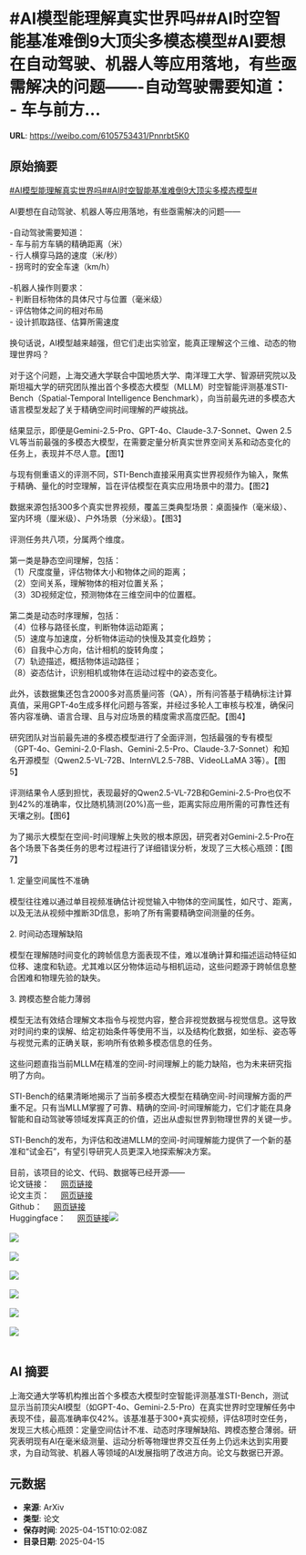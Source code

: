 # #AI模型能理解真实世界吗##AI时空智能基准难倒9大顶尖多模态模型#AI要想在自动驾驶、机器人等应用落地，有些亟需解决的问题——-自动驾驶需要知道： - 车与前方...

**URL**: https://weibo.com/6105753431/Pnnrbt5K0

## 原始摘要

<a href="https://m.weibo.cn/search?containerid=231522type%3D1%26t%3D10%26q%3D%23AI%E6%A8%A1%E5%9E%8B%E8%83%BD%E7%90%86%E8%A7%A3%E7%9C%9F%E5%AE%9E%E4%B8%96%E7%95%8C%E5%90%97%23&amp;extparam=%23AI%E6%A8%A1%E5%9E%8B%E8%83%BD%E7%90%86%E8%A7%A3%E7%9C%9F%E5%AE%9E%E4%B8%96%E7%95%8C%E5%90%97%23" data-hide=""><span class="surl-text">#AI模型能理解真实世界吗#</span></a><a href="https://m.weibo.cn/search?containerid=231522type%3D1%26t%3D10%26q%3D%23AI%E6%97%B6%E7%A9%BA%E6%99%BA%E8%83%BD%E5%9F%BA%E5%87%86%E9%9A%BE%E5%80%929%E5%A4%A7%E9%A1%B6%E5%B0%96%E5%A4%9A%E6%A8%A1%E6%80%81%E6%A8%A1%E5%9E%8B%23&amp;extparam=%23AI%E6%97%B6%E7%A9%BA%E6%99%BA%E8%83%BD%E5%9F%BA%E5%87%86%E9%9A%BE%E5%80%929%E5%A4%A7%E9%A1%B6%E5%B0%96%E5%A4%9A%E6%A8%A1%E6%80%81%E6%A8%A1%E5%9E%8B%23" data-hide=""><span class="surl-text">#AI时空智能基准难倒9大顶尖多模态模型#</span></a><br><br>AI要想在自动驾驶、机器人等应用落地，有些亟需解决的问题——<br><br>-自动驾驶需要知道：<br>        - 车与前方车辆的精确距离（米）<br>        - 行人横穿马路的速度（米/秒）<br>        - 拐弯时的安全车速（km/h）<br><br>-机器人操作则要求：<br>        - 判断目标物体的具体尺寸与位置（毫米级）<br>        - 评估物体之间的相对布局<br>        - 设计抓取路径、估算所需速度<br><br>换句话说，AI模型越来越强，但它们走出实验室，能真正理解这个三维、动态的物理世界吗？<br><br>对于这个问题，上海交通大学联合中国地质大学、南洋理工大学、智源研究院以及斯坦福大学的研究团队推出首个多模态大模型（MLLM）时空智能评测基准STI-Bench（Spatial-Temporal Intelligence Benchmark），向当前最先进的多模态大语言模型发起了关于精确空间时间理解的严峻挑战。<br><br>结果显示，即便是Gemini-2.5-Pro、GPT-4o、Claude-3.7-Sonnet、Qwen 2.5 VL等当前最强的多模态大模型，在需要定量分析真实世界空间关系和动态变化的任务上，表现并不尽人意。【图1】<br><br>与现有侧重语义的评测不同，STI-Bench直接采用真实世界视频作为输入，聚焦于精确、量化的时空理解，旨在评估模型在真实应用场景中的潜力。【图2】<br><br>数据来源包括300多个真实世界视频，覆盖三类典型场景：桌面操作（毫米级）、室内环境（厘米级）、户外场景（分米级）。【图3】<br><br>评测任务共八项，分属两个维度。<br><br>第一类是静态空间理解，包括：<br>（1）尺度度量，评估物体大小和物体之间的距离；<br>（2）空间关系，理解物体的相对位置关系；<br>（3）3D视频定位，预测物体在三维空间中的位置框。<br><br>第二类是动态时序理解，包括：<br>（4）位移与路径长度，判断物体运动距离；<br>（5）速度与加速度，分析物体运动的快慢及其变化趋势；<br>（6）自我中心方向，估计相机的旋转角度；<br>（7）轨迹描述，概括物体运动路径；<br>（8）姿态估计，识别相机或物体在运动过程中的姿态变化。<br><br>此外，该数据集还包含2000多对高质量问答（QA），所有问答基于精确标注计算真值，采用GPT-4o生成多样化问题与答案，并经过多轮人工审核与校准，确保问答内容准确、语言合理、且与对应场景的精度需求高度匹配。【图4】<br><br>研究团队对当前最先进的多模态模型进行了全面评测，包括最强的专有模型（GPT-4o、Gemini-2.0-Flash、Gemini-2.5-Pro、Claude-3.7-Sonnet）和知名开源模型（Qwen2.5-VL-72B、InternVL2.5-78B、VideoLLaMA 3等）。【图5】<br><br>评测结果令人感到担忧，表现最好的Qwen2.5-VL-72B和Gemini-2.5-Pro也仅不到42%的准确率，仅比随机猜测(20%)高一些，距离实际应用所需的可靠性还有天壤之别。【图6】<br><br>为了揭示大模型在空间-时间理解上失败的根本原因，研究者对Gemini-2.5-Pro在各个场景下各类任务的思考过程进行了详细错误分析，发现了三大核心瓶颈：【图7】<br><br>1. 定量空间属性不准确<br><br>模型往往难以通过单目视频准确估计视觉输入中物体的空间属性，如尺寸、距离，以及无法从视频中推断3D信息，影响了所有需要精确空间测量的任务。<br><br>2. 时间动态理解缺陷<br><br>模型在理解随时间变化的跨帧信息方面表现不佳，难以准确计算和描述运动特征如位移、速度和轨迹。尤其难以区分物体运动与相机运动，这些问题源于跨帧信息整合困难和物理先验的缺失。<br><br>3. 跨模态整合能力薄弱<br><br>模型无法有效结合理解文本指令与视觉内容，整合非视觉数据与视觉信息。这导致对时间约束的误解、给定初始条件等使用不当，以及结构化数据，如坐标、姿态等与视觉元素的正确关联，影响所有依赖多模态信息的任务。<br><br>这些问题直指当前MLLM在精准的空间-时间理解上的能力缺陷，也为未来研究指明了方向。<br><br>STI-Bench的结果清晰地揭示了当前多模态大模型在精确空间-时间理解方面的严重不足。只有当MLLM掌握了可靠、精确的空间-时间理解能力，它们才能在具身智能和自动驾驶等领域发挥真正的价值，迈出从虚拟世界到物理世界的关键一步。<br><br>STI-Bench的发布，为评估和改进MLLM的空间-时间理解能力提供了一个新的基准和“试金石”，有望引导研究人员更深入地探索解决方案。<br><br>目前，该项目的论文、代码、数据等已经开源——<br>论文链接： <a href="https://weibo.cn/sinaurl?u=https%3A%2F%2Farxiv.org%2Fpdf%2F2503.23765" data-hide=""><span class="url-icon"><img style="width: 1rem;height: 1rem" src="https://h5.sinaimg.cn/upload/2015/09/25/3/timeline_card_small_web_default.png" referrerpolicy="no-referrer"></span><span class="surl-text">网页链接</span></a><br>论文主页： <a href="https://weibo.cn/sinaurl?u=https%3A%2F%2Fmira-sjtu.github.io%2FSTI-Bench.io%2F" data-hide=""><span class="url-icon"><img style="width: 1rem;height: 1rem" src="https://h5.sinaimg.cn/upload/2015/09/25/3/timeline_card_small_web_default.png" referrerpolicy="no-referrer"></span><span class="surl-text">网页链接</span></a><br>Github： <a href="https://weibo.cn/sinaurl?u=https%3A%2F%2Fgithub.com%2FMIRA-SJTU%2FSTI-Bench" data-hide=""><span class="url-icon"><img style="width: 1rem;height: 1rem" src="https://h5.sinaimg.cn/upload/2015/09/25/3/timeline_card_small_web_default.png" referrerpolicy="no-referrer"></span><span class="surl-text">网页链接</span></a><br>Huggingface： <a href="https://weibo.cn/sinaurl?u=https%3A%2F%2Fhuggingface.co%2Fdatasets%2FMIRA-SJTU%2FSTI-Bench" data-hide=""><span class="url-icon"><img style="width: 1rem;height: 1rem" src="https://h5.sinaimg.cn/upload/2015/09/25/3/timeline_card_small_web_default.png" referrerpolicy="no-referrer"></span><span class="surl-text">网页链接</span></a><img style="" src="https://tvax2.sinaimg.cn/large/006Fd7o3gy1i0hi99w6dtj30zk08u77z.jpg" referrerpolicy="no-referrer"><br><br><img style="" src="https://tvax2.sinaimg.cn/large/006Fd7o3gy1i0hi9am0jij30zk0ieqlf.jpg" referrerpolicy="no-referrer"><br><br><img style="" src="https://tvax1.sinaimg.cn/large/006Fd7o3gy1i0hi9abkkdj30k00l8dl1.jpg" referrerpolicy="no-referrer"><br><br><img style="" src="https://tvax1.sinaimg.cn/large/006Fd7o3gy1i0hi9ad7ejj30s90k0gv1.jpg" referrerpolicy="no-referrer"><br><br><img style="" src="https://tvax4.sinaimg.cn/large/006Fd7o3gy1i0hi9alokfj30zk0hb7ff.jpg" referrerpolicy="no-referrer"><br><br><img style="" src="https://tvax2.sinaimg.cn/large/006Fd7o3gy1i0hi9b11ypj30zk0ji11n.jpg" referrerpolicy="no-referrer"><br><br><img style="" src="https://tvax4.sinaimg.cn/large/006Fd7o3gy1i0hi9aditzj30ro0k0q6u.jpg" referrerpolicy="no-referrer"><br><br>

## AI 摘要

上海交通大学等机构推出首个多模态大模型时空智能评测基准STI-Bench，测试显示当前顶尖AI模型（如GPT-4o、Gemini-2.5-Pro）在真实世界时空理解任务中表现不佳，最高准确率仅42%。该基准基于300+真实视频，评估8项时空任务，发现三大核心瓶颈：定量空间估计不准、动态时序理解缺陷、跨模态整合薄弱。研究表明现有AI在毫米级测量、运动分析等物理世界交互任务上仍远未达到实用要求，为自动驾驶、机器人等领域的AI发展指明了改进方向。论文与数据已开源。

## 元数据

- **来源**: ArXiv
- **类型**: 论文
- **保存时间**: 2025-04-15T10:02:08Z
- **目录日期**: 2025-04-15
